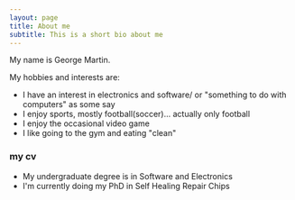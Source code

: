 ```yaml
---
layout: page
title: About me
subtitle: This is a short bio about me
---
```


My name is George Martin. 

My hobbies and interests are:

- I have an interest in electronics and software/ or "something to do with computers" as some say
- I enjoy sports, mostly football(soccer)... actually only football
- I enjoy the occasional video game 
- I like going to the gym and eating "clean" 

### my cv

- My undergraduate degree is in Software and Electronics
- I'm currently doing my PhD in Self Healing Repair Chips
